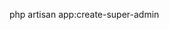 <!-- Tạo người dùng mới với quyền super admin 
user: superadmin@gmail.com
pass: 123456 -->
php artisan app:create-super-admin